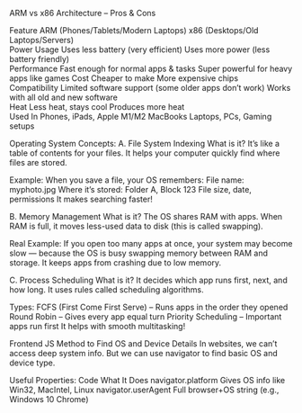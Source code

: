 ARM vs x86 Architecture – Pros & Cons

Feature           ARM (Phones/Tablets/Modern Laptops)                      x86 (Desktops/Old Laptops/Servers)        
Power Usage         Uses less battery (very efficient)                     Uses more power (less battery friendly)  
Performance         Fast enough for normal apps & tasks                    Super powerful for heavy apps like games 
Cost                Cheaper to make                                        More expensive chips                     
Compatibility       Limited software support (some older apps don’t work)  Works with all old and new software      
Heat                Less heat, stays cool                                  Produces more heat                       
Used In             Phones, iPads, Apple M1/M2 MacBooks                    Laptops, PCs, Gaming setups              



Operating System Concepts:
A. File System Indexing
What is it?
It’s like a table of contents for your files. It helps your computer quickly find where files are stored.

 Example:
When you save a file, your OS remembers:
File name: myphoto.jpg
Where it’s stored: Folder A, Block 123
File size, date, permissions
It makes searching faster!

B. Memory Management
 What is it?
The OS shares RAM with apps. When RAM is full, it moves less-used data to disk (this is called swapping).

Real Example:
If you open too many apps at once, your system may become slow — because the OS is busy swapping memory between RAM and storage.
It keeps apps from crashing due to low memory.

C. Process Scheduling
 What is it?
It decides which app runs first, next, and how long. It uses rules called scheduling algorithms.

Types:
FCFS (First Come First Serve) – Runs apps in the order they opened
Round Robin – Gives every app equal turn
Priority Scheduling – Important apps run first
It helps with smooth multitasking!


 Frontend JS Method to Find OS and Device Details
In websites, we can’t access deep system info. But we can use navigator to find basic OS and device type.

Useful Properties:
Code	What It Does
navigator.platform	Gives OS info like Win32, MacIntel, Linux
navigator.userAgent	Full browser+OS string (e.g., Windows 10 Chrome)

